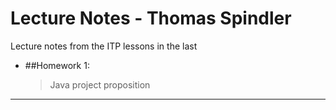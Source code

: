 # Lecture Notes - Thomas Spindler

Lecture notes from the ITP lessons in the last

- ##Homework 1:
    >Java project proposition
---